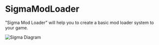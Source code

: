 # SigmaModLoader
"Sigma Mod Loader" will help you to create a basic mod loader system to your game.

![Sigma Diagram](https://i.imgur.com/1Dj5u37.jpg)
